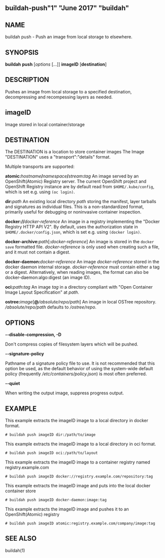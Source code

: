 ## buildah-push"1" "June 2017" "buildah"

## NAME
buildah push - Push an image from local storage to elsewhere.

## SYNOPSIS
**buildah** **push** [*options* [...]] **imageID** [**destination**]

## DESCRIPTION
Pushes an image from local storage to a specified destination, decompressing
and recompessing layers as needed.

## imageID
Image stored in local container/storage

## DESTINATION

 The DESTINATION is a location to store container images
 The Image "DESTINATION" uses a "transport":"details" format.

 Multiple transports are supported:

  **atomic:**_hostname_**/**_namespace_**/**_stream_**:**_tag_
  An image served by an OpenShift(Atomic) Registry server. The current OpenShift project and OpenShift Registry instance are by default read from `$HOME/.kube/config`, which is set e.g. using `(oc login)`.

  **dir:**_path_
  An existing local directory _path_ storing the manifest, layer tarballs and signatures as individual files. This is a non-standardized format, primarily useful for debugging or noninvasive container inspection.

  **docker://**_docker-reference_
  An image in a registry implementing the "Docker Registry HTTP API V2". By default, uses the authorization state in `$HOME/.docker/config.json`, which is set e.g. using `(docker login)`.

  **docker-archive:**_path_[**:**_docker-reference_]
  An image is stored in the `docker save` formatted file.  _docker-reference_ is only used when creating such a file, and it must not contain a digest.

  **docker-daemon:**_docker-reference_
  An image _docker-reference_ stored in the docker daemon internal storage.  _docker-reference_ must contain either a tag or a digest.  Alternatively, when reading images, the format can also be docker-daemon:algo:digest (an image ID).

  **oci:**_path_**:**_tag_
  An image _tag_ in a directory compliant with "Open Container Image Layout Specification" at _path_.

  **ostree:**_image_[**@**_/absolute/repo/path_]
  An image in local OSTree repository.  _/absolute/repo/path_ defaults to _/ostree/repo_.

## OPTIONS

**--disable-compression, -D**

Don't compress copies of filesystem layers which will be pushed.

**--signature-policy**

Pathname of a signature policy file to use.  It is not recommended that this
option be used, as the default behavior of using the system-wide default policy
(frequently */etc/containers/policy.json*) is most often preferred.

**--quiet**

When writing the output image, suppress progress output.

## EXAMPLE

This example extracts the imageID image to a local directory in docker format.

 `# buildah push imageID dir:/path/to/image`

This example extracts the imageID image to a local directory in oci format.

 `# buildah push imageID oci:/path/to/layout`

This example extracts the imageID image to a container registry named registry.example.com

 `# buildah push imageID docker://registry.example.com/repository:tag`

This example extracts the imageID image and puts into the local docker container store

 `# buildah push imageID docker-daemon:image:tag`

This example extracts the imageID image and pushes it to an OpenShift(Atomic) registry

 `# buildah push imageID atomic:registry.example.com/company/image:tag`

## SEE ALSO
buildah(1)
